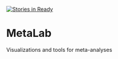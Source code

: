 [![Stories in Ready](https://badge.waffle.io/langcog/metalab.png?label=ready&title=Ready)](https://waffle.io/langcog/metalab)
# MetaLab
Visualizations and tools for meta-analyses

